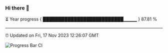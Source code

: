 ### Hi there 👋

⏳ Year progress { ██████████████████████████▁▁▁▁ } 87.81 %

---

⏰ Updated on Fri, 17 Nov 2023 12:26:07 GMT

![Progress Bar CI](https://github.com/liununu/liununu/workflows/Progress%20Bar%20CI/badge.svg)
